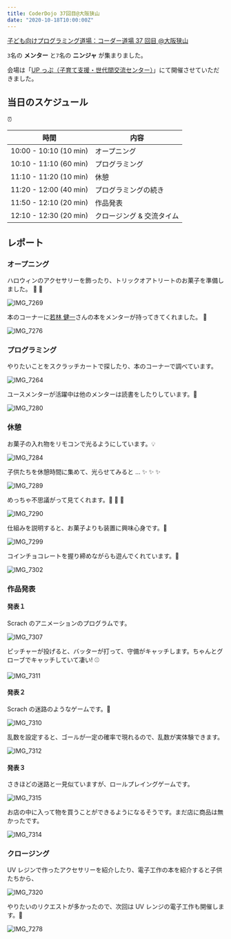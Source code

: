```yaml
---
title: CoderDojo 37回目@大阪狭山
date: "2020-10-18T10:00:00Z"
---
```


[子ども向けプログラミング道場：コーダー道場 37 回目 @大阪狭山](https://coderdojo-hommachi.doorkeeper.jp/events/111731)

`3`名の **メンター** と`7`名の **ニンジャ** が集まりました。

会場は「[UP っぷ（子育て支援・世代間交流センター）](http://www.city.osakasayama.osaka.jp/kosodate_kyoiku/kosodate/upp_kosodatesiensedaikankouryuusenta1/index.html)」にて開催させていただきました。

## 当日のスケジュール

⏰

| 時間                   | 内容                      |
| ---------------------- | ------------------------- |
| 10:00 - 10:10 (10 min) | オープニング              |
| 10:10 - 11:10 (60 min) | プログラミング            |
| 11:10 - 11:20 (10 min) | 休憩                      |
| 11:20 - 12:00 (40 min) | プログラミングの続き      |
| 11:50 - 12:10 (20 min) | 作品発表                  |
| 12:10 - 12:30 (20 min) | クロージング & 交流タイム |

## レポート

### オープニング

ハロウィンのアクセサリーを飾ったり、トリックオアトリートのお菓子を準備しました。 👻 🍭

![IMG_7269](./IMG_7269.jpeg)

本のコーナーに[若林 健一](https://www.oreilly.co.jp/books/9784873119243/)さんの本をメンターが持ってきてくれました。 📗

![IMG_7276](./IMG_7276.jpeg)

### プログラミング

やりたいことをスクラッチカートで探したり、本のコーナーで調べています。

![IMG_7264](./IMG_7264.jpeg)

ユースメンターが活躍中は他のメンターは読書をしたりしています。📖

![IMG_7280](./IMG_7280.jpeg)

### 休憩

お菓子の入れ物をリモコンで光るようにしています。💡

![IMG_7284](./IMG_7284.jpeg)

子供たちを休憩時間に集めて、光らせてみると ... ✨ ✨ ✨

![IMG_7289](./IMG_7289.jpeg)

めっちゃ不思議がって見てくれます。👀 👀 👀

![IMG_7290](./IMG_7290.jpeg)

仕組みを説明すると、お菓子よりも装置に興味心身です。🍬

![IMG_7299](./IMG_7299.jpeg)

コインチョコレートを握り締めながらも遊んでくれています。🍫

![IMG_7302](./IMG_7302.jpeg)

### 作品発表

#### 発表１

Scrach のアニメーションのプログラムです。

![IMG_7307](./IMG_7307.jpeg)

ピッチャーが投げると、バッターが打って、守備がキャッチします。ちゃんとグローブでキャッチしていて凄い! ⚾️

![IMG_7311](./IMG_7311.jpeg)

#### 発表２

Scrach の迷路のようなゲームです。🚧

![IMG_7310](./IMG_7310.jpeg)

乱数を設定すると、ゴールが一定の確率で現れるので、乱数が実体験できます。

![IMG_7312](./IMG_7312.jpeg)

#### 発表３

さきほどの迷路と一見似ていますが、ロールプレイングゲームです。

![IMG_7315](./IMG_7315.jpeg)

お店の中に入って物を買うことができるようになるそうです。まだ店に商品は無かったです。

![IMG_7314](./IMG_7314.jpeg)

### クロージング

UV レジンで作ったアクセサリーを紹介したり、電子工作の本を紹介すると子供たちから、

![IMG_7320](./IMG_7320.jpeg)

やりたいのリクエストが多かったので、次回は UV レンジの電子工作も開催します。💎

![IMG_7278](./IMG_7278.jpeg)
